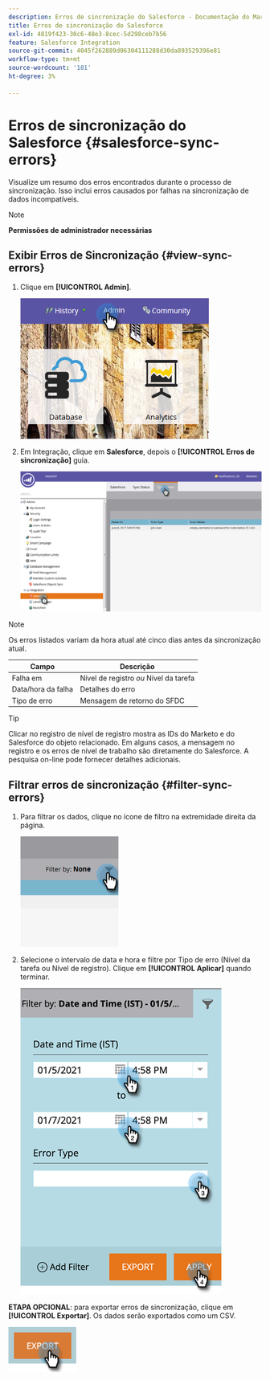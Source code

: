 ```yaml
---
description: Erros de sincronização do Salesforce - Documentação do Marketo - Documentação do produto
title: Erros de sincronização do Salesforce
exl-id: 4819f423-30c6-48e3-8cec-5d298ceb7b56
feature: Salesforce Integration
source-git-commit: 4045f262889d06304111288d30da893529396e81
workflow-type: tm+mt
source-wordcount: '181'
ht-degree: 3%

---
```


# Erros de sincronização do Salesforce {#salesforce-sync-errors}

Visualize um resumo dos erros encontrados durante o processo de sincronização. Isso inclui erros causados por falhas na sincronização de dados incompatíveis.

>[!NOTE]
>
>**Permissões de administrador necessárias**

## Exibir Erros de Sincronização {#view-sync-errors}

1. Clique em **[!UICONTROL Admin]**.

   ![](assets/salesforce-sync-errors-1.png)

1. Em Integração, clique em **Salesforce**, depois o **[!UICONTROL Erros de sincronização]** guia.

   ![](assets/salesforce-sync-errors-2.png)

>[!NOTE]
>
>Os erros listados variam da hora atual até cinco dias antes da sincronização atual.

| Campo | Descrição |
|---|---|
| Falha em | Nível de registro _ou_ Nível da tarefa |
| Data/hora da falha | Detalhes do erro |
| Tipo de erro | Mensagem de retorno do SFDC |

>[!TIP]
>
>Clicar no registro de nível de registro mostra as IDs do Marketo e do Salesforce do objeto relacionado. Em alguns casos, a mensagem no registro e os erros de nível de trabalho são diretamente do Salesforce. A pesquisa on-line pode fornecer detalhes adicionais.

## Filtrar erros de sincronização {#filter-sync-errors}

1. Para filtrar os dados, clique no ícone de filtro na extremidade direita da página.

   ![](assets/salesforce-sync-errors-3.png)

1. Selecione o intervalo de data e hora e filtre por Tipo de erro (Nível da tarefa ou Nível de registro). Clique em **[!UICONTROL Aplicar]** quando terminar.

   ![](assets/salesforce-sync-errors-4.png)

**ETAPA OPCIONAL**: para exportar erros de sincronização, clique em **[!UICONTROL Exportar]**. Os dados serão exportados como um CSV.

![](assets/salesforce-sync-errors-5.png)
